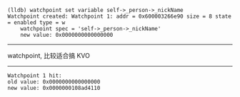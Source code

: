 ```
(lldb) watchpoint set variable self->_person->_nickName
Watchpoint created: Watchpoint 1: addr = 0x600003266e90 size = 8 state = enabled type = w
    watchpoint spec = 'self->_person->_nickName'
    new value: 0x0000000000000000
```


<hr>


watchpoint, 比较适合搞 KVO


<hr>

```
Watchpoint 1 hit:
old value: 0x0000000000000000
new value: 0x0000000108ad4110

```


